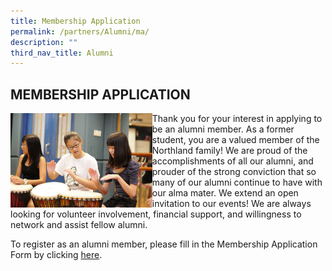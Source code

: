 ```yaml
---
title: Membership Application
permalink: /partners/Alumni/ma/
description: ""
third_nav_title: Alumni
---
```

## MEMBERSHIP APPLICATION

<img src="/images/ma1.jpg" style="width:45%" align=left>

Thank you for your interest in applying to be an alumni member. As a former student, you are a valued member of the Northland family! We are proud of the accomplishments of all our alumni, and prouder of the strong conviction that so many of our alumni continue to have with our alma mater.
We extend an open invitation to our events! We are always looking for volunteer involvement, financial support, and willingness to network and assist fellow alumni.

To register as an alumni member, please fill in the Membership Application Form by clicking [here](https://form.jotform.me/60012458965457).